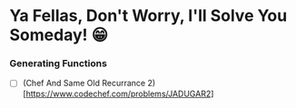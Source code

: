 # Ya Fellas, Don't Worry, I'll Solve You Someday! :grin: #
### Generating Functions ###
- [ ] (Chef And Same Old Recurrance 2)[https://www.codechef.com/problems/JADUGAR2]
